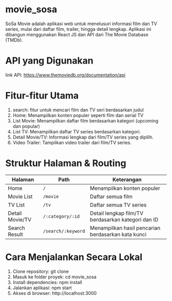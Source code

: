 # movie_sosa
SoSa Movie adalah aplikasi web untuk menelusuri informasi film dan TV series, mulai dari daftar film, trailer, hingga detail lengkap. Aplikasi ini dibangun menggunakan React JS dan API dari The Movie Database (TMDb).
# API yang Digunakan
link API: https://www.themoviedb.org/documentation/api 
# Fitur-fitur Utama
1. search: fitur untuk mencari film dan TV seri berdasarkan judul
2. Home: Menampilkan konten populer seperti film dan serial TV
3. List Movie: Menampilkan daftar film berdasarkan kategori (upcoming dan popular)
4. List TV: Menampilkan daftar TV series berdasarkan kategori.
5. Detail Movie/TV: Informasi lengkap dari film/TV series yang dipilih.
6. Video Trailer: Tampilkan video trailer dari film/TV series.
# Struktur Halaman & Routing
| Halaman         | Path               | Keterangan                                         |
| --------------- | ------------------ | -------------------------------------------------- |
| Home            | `/`                | Menampilkan konten populer                         |
| Movie List      | `/movie`           | Daftar semua film                                  |
| TV List         | `/tv`              | Daftar semua TV series                             |
| Detail Movie/TV | `/:category/:id`   | Detail lengkap film/TV berdasarkan kategori dan ID |
| Search Result   | `/search/:keyword` | Menampilkan hasil pencarian berdasarkan kata kunci |

# Cara Menjalankan Secara Lokal
1. Clone repository: git clone <repository-url>
2. Masuk ke folder proyek: cd movie_sosa
3. Install dependencies: npm install
4. Jalankan aplikasi: npm start
5. Akses di browser: http://localhost:3000
